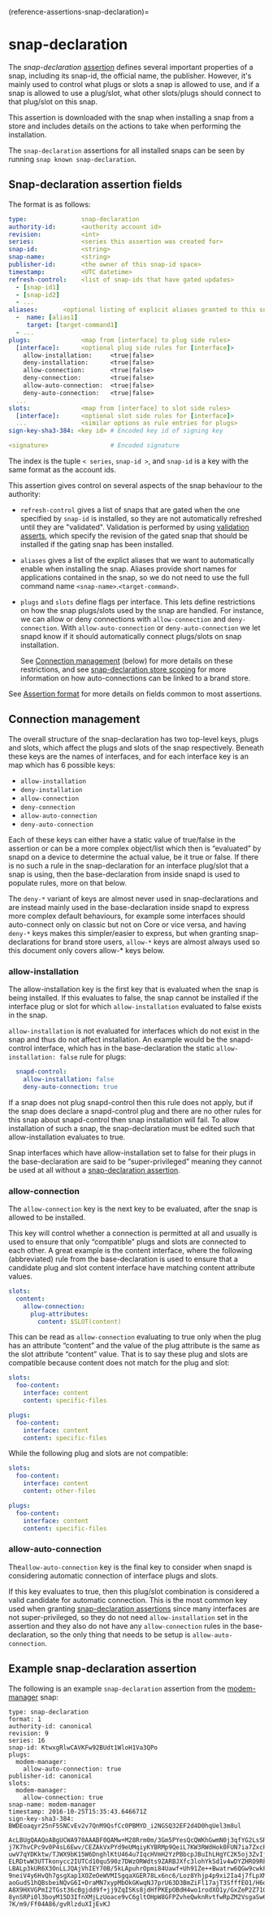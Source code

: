 (reference-assertions-snap-declaration)=
# snap-declaration

The _snap-declaration_ [assertion](/reference/assertions/index) defines several important properties of a snap, including its snap-id, the official name, the publisher. However, it's mainly used to control what plugs or slots a snap is allowed to use, and if a snap is allowed to use a plug/slot, what other slots/plugs should connect to that plug/slot on this snap.

This assertion is downloaded with the snap when installing a snap from a store and includes  details on the actions to take when performing the installation.

The `snap-declaration` assertions for all installed snaps can be seen by running `snap known snap-declaration`.

## Snap-declaration assertion fields

The format is as follows:

```yaml
type:               snap-declaration
authority-id:       <authority account id>
revision:           <int>
series:             <series this assertion was created for>
snap-id:            <string>
snap-name:          <string>
publisher-id:       <the owner of this snap-id space>
timestamp:          <UTC datetime>
refresh-control:    <list of snap-ids that have gated updates>
  - [snap-id1]
  - [snap-id2]
  - ...
aliases:       <optional listing of explicit aliases granted to this snap>
  -  name: [alias1]
     target: [target-command1]
  - ...
plugs:              <map from [interface] to plug side rules>
  [interface]:      <optional plug side rules for [interface]>
    allow-installation:     <true|false>
    deny-installation:      <true|false>
    allow-connection:       <true|false>
    deny-connection:        <true|false>
    allow-auto-connection:  <true|false>
    deny-auto-connection:   <true|false>
  ...
slots:              <map from [interface] to slot side rules>
  [interface]:      <optional slot side rules for [interface]>
  ...               <similar options as rule entries for plugs>
sign-key-sha3-384: <key id> # Encoded key id of signing key

<signature>                 # Encoded signature
```

The index is the tuple `< series`, `snap-id >`, and `snap-id` is a key with the same format as the account ids.

This assertion gives control on several aspects of the snap behaviour to the authority:

-   `refresh-control` gives a list of snaps that are gated when the one specified by `snap-id` is installed, so they are not automatically refreshed until they are "validated". Validation is performed by using [validation asserts](/core/docs/reference/assertions/validation), which specify the revision of the gated snap that should be installed if the gating snap has been installed.

-   `aliases` gives a list of the explict aliases that we want to automatically enable when installing the snap. Aliases provide short names for applications contained in the snap, so we do not need to use the full command name `<snap-name>`.`<target-command>`. 

-   `plugs` and `slots` define flags per interface. This lets define restrictions on how the snap plugs/slots used by the snap are handled. For instance, we can allow or deny connections with `allow-connection` and `deny-connection`. With `allow-auto-connection` or `deny-auto-connection` we let snapd know if it should automatically connect plugs/slots on snap installation.

    See [Connection management](#heading--connection-management) (below) for more details on  these restrictions, and see [snap-declaration store scoping](/) for more information on how auto-connections can be linked to a brand store.

See [Assertion format](reference/assertions/index.md#assertion-format) for more details on fields common to most assertions.

## Connection management

The overall structure of the snap-declaration has two top-level keys, plugs and slots, which affect the plugs and slots of the snap respectively. Beneath these keys are the names of interfaces, and for each interface key is an map which has 6 possible keys:

* `allow-installation`
* `deny-installation`
* `allow-connection`
* `deny-connection`
* `allow-auto-connection`
* `deny-auto-connection`

Each of these keys can either have a static value of true/false in the assertion or can be a more complex object/list which then is “evaluated” by snapd on a device to determine the actual value, be it true or false. If there is no such a rule in the snap-declaration for an interface plug/slot that a snap is using, then the base-declaration from inside snapd is used to populate rules, more on that below.

The `deny-*` variant of keys are almost never used in snap-declarations and are instead mainly used in the base-declaration inside snapd to express more complex default behaviours, for example some interfaces should auto-connect only on classic but not on Core or vice versa, and having `deny-*` keys makes this simpler/easier to express, but when granting snap-declarations for brand store users, `allow-*` keys are almost always used so this document only covers allow-* keys below.

### allow-installation

The allow-installation key is the first key that is evaluated when the snap is being installed. If this evaluates to false, the snap cannot be installed if the interface plug or slot for which `allow-installation` evaluated to false exists in the snap.

`allow-installation` is not evaluated for interfaces which do not exist in the snap and thus do not affect installation. An example would be the snapd-control interface, which has in the base-declaration the static `allow-installation: false` rule for plugs:

```yaml
  snapd-control:
    allow-installation: false
    deny-auto-connection: true
```

If a snap does not plug snapd-control then this rule does not apply, but if the snap does declare a snapd-control plug and there are no other rules for this snap about snapd-control then snap installation will fail. To allow installation of such a snap, the snap-declaration must be edited such that allow-installation evaluates to true. 

Snap interfaces which have allow-installation set to false for their plugs in the base-declaration are said to be “super-privileged” meaning they cannot be used at all without a [snap-declaration assertion](/reference/assertions/snap-declaration).

### allow-connection

The `allow-connection` key is the next key to be evaluated, after the snap is allowed to be installed. 

This key will control whether a connection is permitted at all and usually is used to ensure that only “compatible” plugs and slots are connected to each other. A great example is the content interface, where the following (abbreviated) rule from the base-declaration is used to ensure that a candidate plug and slot content interface have matching content attribute values.

```yaml
slots:
  content:
    allow-connection:
      plug-attributes:
        content: $SLOT(content)
```

This can be read as `allow-connection` evaluating to true only when the plug has an attribute “content” and the value of the plug attribute is the same as the slot attribute “content” value. That is to say these plug and slots are compatible because content does not match for the plug and slot:

```yaml
slots:
  foo-content:
    interface: content
    content: specific-files

plugs:
  foo-content:
    interface: content
    content: specific-files
```
While the following plug and slots are not compatible:

```yaml
slots:
  foo-content:
    interface: content
    content: other-files

plugs:
  foo-content:
    interface: content
    content: specific-files
```

### allow-auto-connection

The`allow-auto-connection` key is the final key to consider when snapd is considering automatic connection of interface plugs and slots. 

If this key evaluates to true, then this plug/slot combination is considered a valid candidate for automatic connection. This is the most common key used when granting [snap-declaration assertions](/reference/assertions/snap-declaration) since many interfaces are not super-privileged, so they do not need `allow-installation` set in the assertion and they also do not have any `allow-connection` rules in the base-declaration, so the only thing that needs to be setup is `allow-auto-connection`.

## Example snap-declaration assertion

The following is an example `snap-declaration` assertion from the [modem-manager](https://snapcraft.io/modem-manager) snap:


``` text
type: snap-declaration
format: 1
authority-id: canonical
revision: 9
series: 16
snap-id: KtwxgRlwCAVKFw92BUdt1WloH1Va3QPo
plugs:
  modem-manager:
    allow-auto-connection: true
publisher-id: canonical
slots:
  modem-manager:
    allow-connection: true
snap-name: modem-manager
timestamp: 2016-10-25T15:35:43.646671Z
sign-key-sha3-384: BWDEoaqyr25nF5SNCvEv2v7QnM9QsfCc0PBMYD_i2NGSQ32EF2d4D0hqUel3m8ul

AcLBUgQAAQoABgUCWA970AAABF0QAMw+M28Rrm0m/3Gm5PYesQcQWKhGwmN0j3qfYG2LsSRiM0TU
j7K7hvCPc9v0P4sL6Ewv/CEZAkVxPYd9eUMqiyKYBRMp9QeiL7KW3RWdHok0FUN7ia7ZxcPlpKoM
uwV7qYDKktw/TJWX9bK15W6DnghlKtU464u7IqcHVmH2YzPBbcpJBuIhLHgYC2K5oj3ZvIjHqnV/
ELRDtwW3UTTkonycc2IUTCd10qu590z7DWzORWdts9ZARBJXfc3lohYkSd1v4wDYZHRO9RF/bJix
LBALp3kUR6X3OnLLJQAjVhIEY70B/5kLApuhrOpmi84Uawf+Uh91Ze++Bwatrw6QGw9cwkFgoLaj
9neiV4y6HvQh7gsgXap1XOZeOeWVMISgqaXGER78Lx6nc6/Loz8Yhjp4p9xi2Ia4j7fLpXMkWIU4
aoGudS1hQBsbeiNQvG6I+DraMN7xypMbOkGKwqNJ7prU63D3BmZiFl17ajT3SfffEO1/H6qqRVFS
A8X9HXVGPmI2TGst36cBgjdd9f+jj9ZqISKs8jdHfPKEpOBdH4wo1rodXO1y/GxZeP2Z710qep4t
8ynSRPi0l3boyM15D3IfnXMjLzUoace9vC6gltOHpW8GFPZvheQwknRvtfwRpZM2VsgaSw6cuz3+
7K/m9/Ff04A86/gvRlzduXIjEvKJ
```

